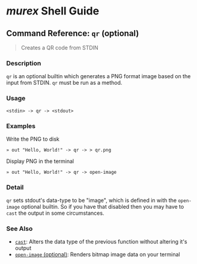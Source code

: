 # _murex_ Shell Guide

## Command Reference: `qr` (optional)

> Creates a QR code from STDIN

### Description

`qr` is an optional builtin which generates a PNG format image based on the
input from STDIN. `qr` must be run as a method.

### Usage

    <stdin> -> qr -> <stdout>

### Examples

Write the PNG to disk

    » out "Hello, World!" -> qr -> > qr.png
    
Display PNG in the terminal

    » out "Hello, World!" -> qr -> open-image

### Detail

`qr` sets stdout's data-type to be "image", which is defined in with the
`open-image` optional builtin. So if you have that disabled then you may
have to `cast` the output in some circumstances.

### See Also

* [`cast`](../commands/cast.md):
  Alters the data type of the previous function without altering it's output
* [`open-image` (optional)](../commands/open-image.md):
  Renders bitmap image data on your terminal